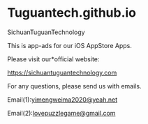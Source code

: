 # Tuguantech.github.io
SichuanTuguanTechnology

This is app-ads for our iOS AppStore Apps.

Please visit our*official website:

https://sichuantuguantechnology.com

For any questions, please send us with emails.

Email(1):yimengweima2020@yeah.net

Email(2):lovepuzzlegame@gmail.com
